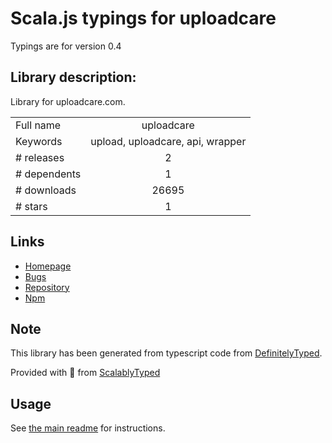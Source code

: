 
# Scala.js typings for uploadcare

Typings are for version 0.4

## Library description:
Library for uploadcare.com.

|                    |                 |
| ------------------ | :-------------: |
| Full name          | uploadcare |
| Keywords           | upload, uploadcare, api, wrapper |
| # releases         | 2 |
| # dependents       | 1 |
| # downloads        | 26695 |
| # stars            | 1 |

## Links
- [Homepage](https://github.com/rexmorgan/uploadcare-node)
- [Bugs](https://github.com/rexmorgan/uploadcare-node/issues)
- [Repository](https://github.com/rexmorgan/uploadcare-node)
- [Npm](https://www.npmjs.com/package/uploadcare)
    


## Note
This library has been generated from typescript code from [DefinitelyTyped](https://definitelytyped.org).

Provided with :purple_heart: from [ScalablyTyped](https://github.com/oyvindberg/ScalablyTyped)

## Usage
See [the main readme](../../readme.md) for instructions.



